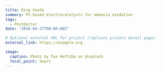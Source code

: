 ```yaml
---
title: Ding Xueda
summary: Pt-based electrocatalysts for ammonia oxidation
tags:
  - Postdoctor
date: "2016-04-27T00:00:00Z"

# Optional external URL for project (replaces project detail page).
external_link: https://example.org

image:
  caption: Photo by Toa Heftiba on Unsplash
  focal_point: Smart
---
```

